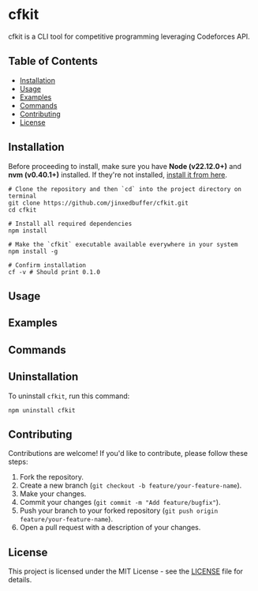 # cfkit

cfkit is a CLI tool for competitive programming leveraging Codeforces API.

## Table of Contents
- [Installation](#installation)
- [Usage](#usage)
- [Examples](#examples)
- [Commands](#commands)
- [Contributing](#contributing)
- [License](#license)

## Installation

Before proceeding to install, make sure you have **Node (v22.12.0+)** and **nvm (v0.40.1+)** installed. If they're not installed, [install it from here](https://nodejs.org/en/download).

```shell
# Clone the repository and then `cd` into the project directory on terminal
git clone https://github.com/jinxedbuffer/cfkit.git
cd cfkit

# Install all required dependencies
npm install

# Make the `cfkit` executable available everywhere in your system
npm install -g

# Confirm installation
cf -v # Should print 0.1.0
```

## Usage

## Examples

## Commands

## Uninstallation
To uninstall `cfkit`, run this command:
```shell
npm uninstall cfkit
```

## Contributing

Contributions are welcome! If you'd like to contribute, please follow these steps:
1. Fork the repository.
2. Create a new branch (`git checkout -b feature/your-feature-name`).
3. Make your changes.
4. Commit your changes (`git commit -m "Add feature/bugfix"`).
5. Push your branch to your forked repository (`git push origin feature/your-feature-name`).
6. Open a pull request with a description of your changes.

## License
This project is licensed under the MIT License - see the [LICENSE](LICENSE) file for details.